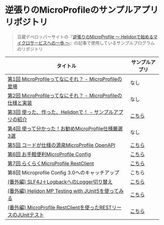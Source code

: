# 逆張りのMicroProfileのサンプルアプリリポジトリ
> 豆蔵デベロッパーサイトの『[逆張りのMicroProfile ～ Helidonで始めるマイクロサービスへの一歩 ～](https://developer.mamezou-tech.com/msa/#%E9%80%86%E5%BC%B5%E3%82%8A%E3%81%AEmicroprofile-%EF%BD%9E-helidon%E3%81%A7%E5%A7%8B%E3%82%81%E3%82%8B%E3%83%9E%E3%82%A4%E3%82%AF%E3%83%AD%E3%82%B5%E3%83%BC%E3%83%93%E3%82%B9%E3%81%B8%E3%81%AE%E4%B8%80%E6%AD%A9-%EF%BD%9E)』の記事で使用しているサンプルプログラムのリポジトリ

| タイトル | サンプルアプリ |
| -------- | -------- |
|[第1回 MicroProfileってなにそれ？ - MicroProfileの登場](https://developer.mamezou-tech.com/msa/mp/cntrn01-what-mp/)| なし |
| [第2回 MicroProfileってなにそれ？ - MicroProfileの仕様と実装](https://developer.mamezou-tech.com/msa/mp/cntrn02-what-mp/) | なし |
|[第3回 使った、作った、Helidonで！ - サンプルアプリの紹介](https://developer.mamezou-tech.com/msa/mp/cntrn03-sampleapp-helidon/)|[こちら](https://github.com/extact-io/rms)|
|[第4回 使って分かった！お勧めMicroProfile仕様厳選3選](https://developer.mamezou-tech.com/msa/mp/cntrn04-spec-ranking/)|なし|
|[第5回 コードが仕様の源泉MicroProfile OpenAPI](https://developer.mamezou-tech.com/msa/mp/cntrn05-mp-openapi/)|[こちら](03-openapi/)|
|[第6回 お手軽便利MicroProfile Config](https://developer.mamezou-tech.com/msa/mp/cntrn06-mp-config/)|[こちら](02-config/)|
|[第7回 らくらくMicroProfile RestClient](https://developer.mamezou-tech.com/msa/mp/cntrn06-mp-config/)|[こちら](01-restclient/)|
|第8回 Microprofile Config 3.0へのキャッチアップ|こちら|
|[(番外編) SLF4J＋LogbackへのLogger切り替え](https://developer.mamezou-tech.com/msa/mp/ext01-helidon-logback/)|[こちら](ex-helidon-logback/)|
|[(番外編) Helidon MP Testing with JUnit5を使ってみる](https://developer.mamezou-tech.com/msa/mp/ext02-helidon-testing/)|[こちら](ex-helidon-testing/)|
|[(番外編) MicroProfile RestClientを使ったRESTリースのJUnitテスト](https://developer.mamezou-tech.com/msa/mp/ext03-helidon-rest-testing/)|[こちら](ex-helidon-rest-testing/)|
